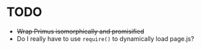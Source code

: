 # TODO
+ ~~Wrap Primus isomorphically and promisified~~
+ Do I really have to use ```require()``` to dynamically load page.js?

